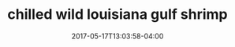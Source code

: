 ---
date: 2017-05-17T13:03:58-04:00
categories:
  - lunch
type: raw bar
title: chilled wild louisiana gulf shrimp
description: spicy cocktail sauce, thai basil aioli
price: 19
---